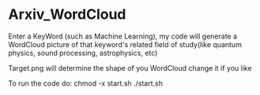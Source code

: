 # Arxiv_WordCloud
Enter a KeyWord (such as Machine Learning), my code will generate a WordCloud picture of that keyword's related field of study(like quantum physics, sound processing, astrophysics, etc)




Target.png will determine the shape of you WordCloud change it if you like

To run the code do: chmod -x start.sh
                    ./start.sh
